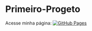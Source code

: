 # Primeiro-Progeto
Acesse minha página:
[![GitHub Pages](https://img.shields.io/badge/GitHub-Pages-blue?logo=github)](https://eduardosantos-2020.github.io/Primeiro-Progeto)
